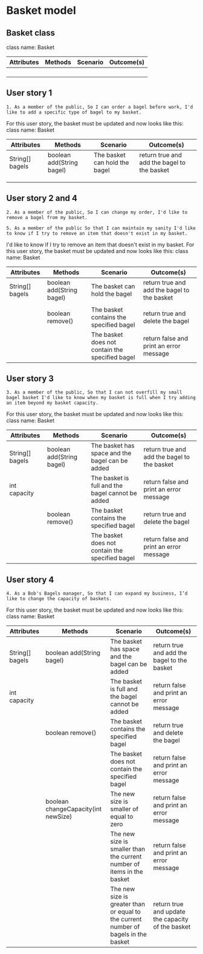 # Basket model

## Basket class

class name: Basket

| Attributes | Methods | Scenario | Outcome(s) |
|------------|---------|----------|------------|
|            |         |          |            |
|            |         |          |            |
|            |         |          |            |
|            |         |          |            |

## User story 1
``1.
As a member of the public,
So I can order a bagel before work,
I'd like to add a specific type of bagel to my basket.``

For this user story, the basket must be updated and now looks like this:
class name: Basket

| Attributes      | Methods                   | Scenario                      | Outcome(s)                                  |
|-----------------|---------------------------|-------------------------------|---------------------------------------------|
| String[] bagels | boolean add(String bagel) | The basket can hold the bagel | return true and add the bagel to the basket |
|                 |                           |                               |                                             |
|                 |                           |                               |                                             |
|                 |                           |                               |                                             |


## User story 2 and 4
``2.
As a member of the public,
So I can change my order,
I'd like to remove a bagel from my basket.``

``5.
As a member of the public
So that I can maintain my sanity
I'd like to know if I try to remove an item that doesn't exist in my basket.``

I'd like to know if I try to remove an item that doesn't exist in my basket.
For this user story, the basket must be updated and now looks like this:
class name: Basket

| Attributes      | Methods                   | Scenario                                        | Outcome(s)                                  |
|-----------------|---------------------------|-------------------------------------------------|---------------------------------------------|
| String[] bagels | boolean add(String bagel) | The basket can hold the bagel                   | return true and add the bagel to the basket |
|                 |                           |                                                 |                                             |
|                 | boolean remove()          | The basket contains the specified bagel         | return true and delete the bagel            |
|                 |                           | The basket does not contain the specified bagel | return false and print an error message     |


## User story 3
``3.
As a member of the public,
So that I can not overfill my small bagel basket
I'd like to know when my basket is full when I try adding an item beyond my basket capacity.``

For this user story, the basket must be updated and now looks like this:
class name: Basket

| Attributes      | Methods                   | Scenario                                         | Outcome(s)                                  |
|-----------------|---------------------------|--------------------------------------------------|---------------------------------------------|
| String[] bagels | boolean add(String bagel) | The basket has space and the bagel can be added  | return true and add the bagel to the basket |
| int capacity    |                           | The basket is full and the bagel cannot be added | return false and print an error message     |
|                 | boolean remove()          | The basket contains the specified bagel          | return true and delete the bagel            |
|                 |                           | The basket does not contain the specified bagel  | return false and print an error message     | 

## User story 4
``4.
As a Bob's Bagels manager,
So that I can expand my business,
I’d like to change the capacity of baskets.``

For this user story, the basket must be updated and now looks like this:
class name: Basket 


| Attributes      | Methods                             | Scenario                                                                            | Outcome(s)                                        |
|-----------------|-------------------------------------|-------------------------------------------------------------------------------------|---------------------------------------------------|
| String[] bagels | boolean add(String bagel)           | The basket has space and the bagel can be added                                     | return true and add the bagel to the basket       |
| int capacity    |                                     | The basket is full and the bagel cannot be added                                    | return false and print an error message           |
|                 | boolean remove()                    | The basket contains the specified bagel                                             | return true and delete the bagel                  |
|                 |                                     | The basket does not contain the specified bagel                                     | return false and print an error message           |
|                 | boolean changeCapacity(int newSize) | The new size is smaller of equal to zero                                            | return false and print an error message           |
|                 |                                     | The new size is smaller than the current number of items in the basket              | return false and print an error message           |
|                 |                                     | The new size is greater than or equal to the current number of bagels in the basket | return true and update the capacity of the basket |
